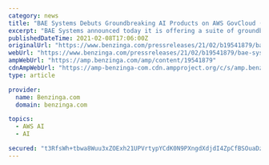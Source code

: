 ```yaml
---
category: news
title: "BAE Systems Debuts Groundbreaking AI Products on AWS GovCloud (US)"
excerpt: "BAE Systems announced today it is offering a suite of groundbreaking artificial intelligence capabilities and a new data labeling service offering on the Amazon Web Services (AWS) Marketplace for ..."
publishedDateTime: 2021-02-08T17:06:00Z
originalUrl: "https://www.benzinga.com/pressreleases/21/02/b19541879/bae-systems-debuts-groundbreaking-ai-products-on-aws-govcloud-us"
webUrl: "https://www.benzinga.com/pressreleases/21/02/b19541879/bae-systems-debuts-groundbreaking-ai-products-on-aws-govcloud-us"
ampWebUrl: "https://amp.benzinga.com/amp/content/19541879"
cdnAmpWebUrl: "https://amp-benzinga-com.cdn.ampproject.org/c/s/amp.benzinga.com/amp/content/19541879"
type: article

provider:
  name: Benzinga.com
  domain: benzinga.com

topics:
  - AWS AI
  - AI

secured: "t3RfsWh+tbwa8Wuu3xZOExh21UPVrtypYCdK0N9PXngdXdjdI4ZpCfBSOuaDzPUZeFf4eSt8ZoyMWbI1Tc2eP+3T9CX8Yu/hdzPoZkJCWKTYeSI7jhUvZI+RoTqGnomQCkp9TisYOW+eayG7LBns3rLRqArIw1idUMayGbHZiVBhw+hOgx99UO7bnsrUZQhRwXW7upqD+8ZEaTFjWkKfKo6e7yuCObvRzmXygKq0Lj39h9KGl0wgrQw367q0KP6TbjAF1bJejuEXkMQfiKFCEUCYBXN/nvXDDGqcwHYNPwTF63uTRdySY+eG21skyJ7VlBdQHRxYINvsCIpX38qVqs5s1vJZFrdOyE3doHv9yu0=;MNux8FaAE76cH7P4pgsx3Q=="
---
```


